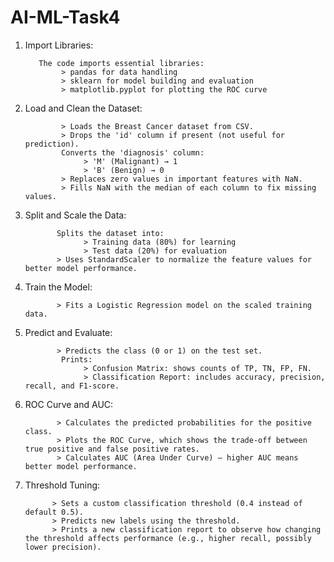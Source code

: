 # AI-ML-Task4

1. Import Libraries:
   
          The code imports essential libraries:
               > pandas for data handling
               > sklearn for model building and evaluation
               > matplotlib.pyplot for plotting the ROC curve
  
3. Load and Clean the Dataset:

               > Loads the Breast Cancer dataset from CSV.
               > Drops the 'id' column if present (not useful for prediction).
               Converts the 'diagnosis' column:
                    > 'M' (Malignant) → 1
                    > 'B' (Benign) → 0
               > Replaces zero values in important features with NaN.
               > Fills NaN with the median of each column to fix missing values.

5. Split and Scale the Data:

              Splits the dataset into:
                    > Training data (80%) for learning
                    > Test data (20%) for evaluation
              > Uses StandardScaler to normalize the feature values for better model performance.

7. Train the Model:
   
              > Fits a Logistic Regression model on the scaled training data.

9. Predict and Evaluate:
   
              > Predicts the class (0 or 1) on the test set.
               Prints:
                    > Confusion Matrix: shows counts of TP, TN, FP, FN.
                    > Classification Report: includes accuracy, precision, recall, and F1-score.

11. ROC Curve and AUC:
    
               > Calculates the predicted probabilities for the positive class.
               > Plots the ROC Curve, which shows the trade-off between true positive and false positive rates.
               > Calculates AUC (Area Under Curve) — higher AUC means better model performance.

13.  Threshold Tuning:
    
               > Sets a custom classification threshold (0.4 instead of default 0.5).
               > Predicts new labels using the threshold.
               > Prints a new classification report to observe how changing the threshold affects performance (e.g., higher recall, possibly lower precision).
